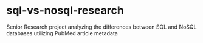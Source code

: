 # sql-vs-nosql-research
Senior Research project analyzing the differences between SQL and NoSQL databases utilizing PubMed article metadata
